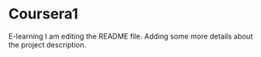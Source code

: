 # Coursera1
E-learning 
I am editing the README file. Adding some more details about the project description.
